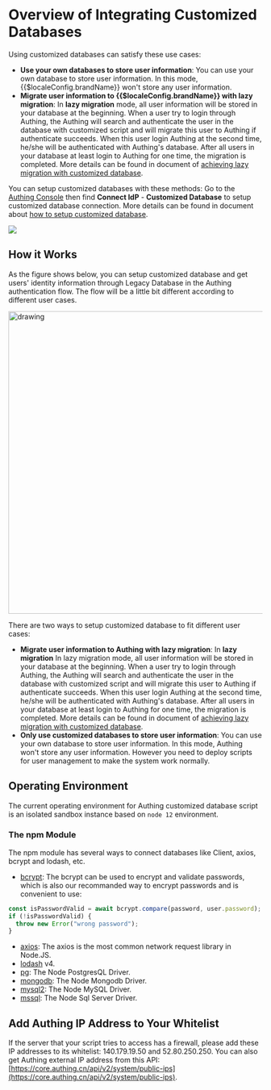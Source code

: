 # Overview of Integrating Customized Databases

<LastUpdated/>

<!-- ::: hint-warning
Only **Enterprise Edition** users can use the function to connect to a custom database. For details, please refer to [https://authing.cn/pricing](https://authing.cn/pricing). If you want to try it out, please contact csm@authing.cn.
::: -->

Using customized databases can satisfy these use cases:

- **Use your own databases to store user information**: You can use your own database to store user information. In this mode, {{$localeConfig.brandName}} won't store any user information.
- **Migrate user information to {{$localeConfig.brandName}} with lazy migration**: In **lazy migration** mode, all user information will be stored in your database at the beginning. When a user try to login through Authing, the Authing will search and authenticate the user in the database with customized script and will migrate this user to Authing if authenticate succeeds. When this user login Authing at the second time, he/she will be authenticated with Authing's database. After all users in your database at least login to Authing for one time, the migration is completed. More details can be found in document of [achieving lazy migration with customized database](./lazy-migration.md).

You can setup customized databases with these methods: Go to the [Authing Console](https://console.authing.cn/console/userpool) then find **Connect IdP** - **Customized Database** to setup customized database connection. More details can be found in document about [how to setup customized database](./configuration/README.md).

![](~@imagesEnUs/guides/database-connection/Xnip2022-05-15_16-20-50.jpg)

## How it Works

As the figure shows below, you can setup customized database and get users' identity information through Legacy Database in the Authing authentication flow. The flow will be a little bit different according to different user cases.

<img src="~@imagesZhCn/guides/Lark20210305-144321.png" alt="drawing" height=600 style="display:block;margin: 0 auto;"/>

There are two ways to setup customized database to fit different user cases:

- **Migrate user information to Authing with lazy migration**: In **lazy migration** In lazy migration mode, all user information will be stored in your database at the beginning. When a user try to login through Authing, the Authing will search and authenticate the user in the database with customized script and will migrate this user to Authing if authenticate succeeds. When this user login Authing at the second time, he/she will be authenticated with Authing's database. After all users in your database at least login to Authing for one time, the migration is completed. More details can be found in document of [achieving lazy migration with customized database](./lazy-migration.md).
- **Only use customized databases to store user information**: You can use your own database to store user information. In this mode, Authing won't store any user information. However you need to deploy scripts for user management to make the system work normally.

## Operating Environment

The current operating environment for Authing customized database script is an isolated sandbox instance based on `node 12` environment.

### The npm Module

The npm module has several ways to connect databases like Client, axios, bcrypt and lodash, etc.

- [bcrypt](https://github.com/kelektiv/node.bcrypt.js): The bcrypt can be used to encrypt and validate passwords, which is also our recommanded way to encrypt passwords and is convenient to use:

```javascript
const isPasswordValid = await bcrypt.compare(password, user.password);
if (!isPasswordValid) {
  throw new Error("wrong password");
}
```

- [axios](https://github.com/axios/axios): The axios is the most common network request library in Node.JS.
- [lodash](https://lodash.com/) v4.
- [pg](https://node-postgres.com/): The Node PostgresQL Driver.
- [mongodb](https://mongodb.github.io/node-mongodb-native/): The Node Mongodb Driver.
- [mysql2](https://github.com/sidorares/node-mysql2): The Node MySQL Driver.
- [mssql](https://github.com/tediousjs/node-mssql): The Node Sql Server Driver.

## Add Authing IP Address to Your Whitelist

If the server that your script tries to access has a firewall, please add these IP addresses to its whitelist: 140.179.19.50 and 52.80.250.250. You can also get Authing external IP address from this API: [https://core.authing.cn/api/v2/system/public-ips](https://core.authing.cn/api/v2/system/public-ips).
